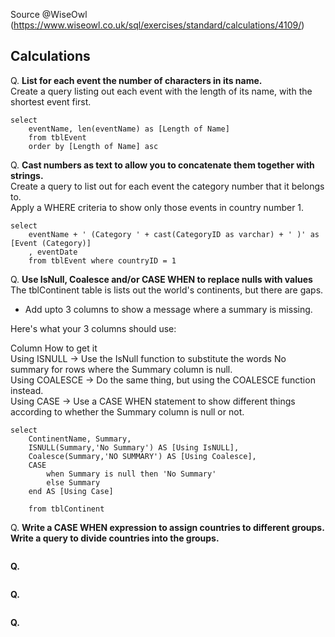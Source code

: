 Source @WiseOwl (https://www.wiseowl.co.uk/sql/exercises/standard/calculations/4109/)<br>

## Calculations

Q. <b>List for each event the number of characters in its name.</b><br>
Create a query listing out each event with the length of its name, with the shortest event first.
<br>
```
select 
	eventName, len(eventName) as [Length of Name]
	from tblEvent
	order by [Length of Name] asc
```

Q. <b>Cast numbers as text to allow you to concatenate them together with strings.</b><br>
Create a query to list out for each event the category number that it belongs to. <br>
Apply a WHERE criteria to show only those events in country number 1.
<br>
```
select
	eventName + ' (Category ' + cast(CategoryID as varchar) + ' )' as [Event (Category)]
	, eventDate
	from tblEvent where countryID = 1
```

Q. <b> Use IsNull, Coalesce and/or CASE WHEN to replace nulls with values</b><br>
The tblContinent table is lists out the world's continents, but there are gaps.<br>
* Add upto 3 columns to show a message where a summary is missing.

Here's what your 3 columns should use:

Column         	How to get it<br>
Using ISNULL	->   Use the IsNull function to substitute the words No summary for rows where the Summary column is 
                null.<br>
Using COALESCE ->	Do the same thing, but using the COALESCE function instead.<br>
Using CASE	->    Use a CASE WHEN statement to show different things according to whether the Summary column is null 
                or not.
<br>
```
select 
	ContinentName, Summary, 
	ISNULL(Summary,'No Summary') AS [Using IsNULL],
	Coalesce(Summary,'NO SUMMARY') AS [Using Coalesce],
	CASE
		when Summary is null then 'No Summary'
		else Summary
	end AS [Using Case]

	from tblContinent
```

Q. <b> Write a CASE WHEN expression to assign countries to different groups.<b><br>
Write a query to divide countries into the groups.
<br>
```
```

Q.
<br>
```
```

Q.
<br>
```
```

Q.
<br>
```
```
